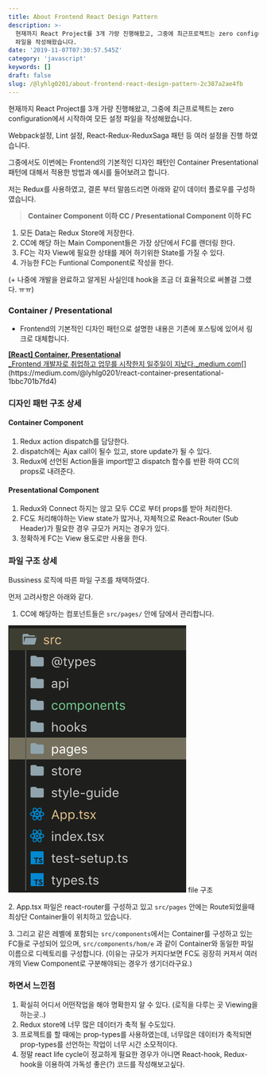 ```yaml
---
title: About Frontend React Design Pattern
description: >-
  현재까지 React Project를 3개 가량 진행해왔고, 그중에 최근프로젝트는 zero configuration에서 시작하여 모든 설정
  파일을 작성해왔습니다.
date: '2019-11-07T07:30:57.545Z'
category: 'javascript'
keywords: []
draft: false
slug: /@lyhlg0201/about-frontend-react-design-pattern-2c387a2ae4fb
---
```


현재까지 React Project를 3개 가량 진행해왔고, 그중에 최근프로젝트는 zero configuration에서 시작하여 모든 설정 파일을 작성해왔습니다.

Webpack설정, Lint 설정, React-Redux-ReduxSaga 패턴 등 여러 설정을 진행 하였습니다.

그중에서도 이번에는 Frontend의 기본적인 디자인 패턴인 Container Presentational패턴에 대해서 적용한 방법과 예시를 들어보려고 합니다.

저는 Redux를 사용하였고, 결론 부터 말씀드리면 아래와 같이 데이터 플로우를 구성하였습니다.

> **Container Component 이하 CC / Presentational Component 이하 FC**

1.  모든 Data는 Redux Store에 저장한다.
2.  CC에 해당 하는 Main Component들은 가장 상단에서 FC를 랜더링 한다.
3.  FC는 각자 View에 필요한 상태를 제어 하기위한 State를 가질 수 있다.
4.  가능한 FC는 Funtional Component로 작성을 한다.

(+ 나중에 개발을 완료하고 알게된 사실인데 hook을 조금 더 효율적으로 써볼걸 그랬다. ㅠㅠ)

### Container / Presentational

- Frontend의 기본적인 디자인 패턴으로 설명한 내용은 기존에 포스팅에 있어서 링크로 대체합니다.

[**\[React\] Container, Presentational**  
\_Frontend 개발자로 취업하고 업무를 시작한지 일주일이 지났다.\_medium.com](https://medium.com/@lyhlg0201/react-container-presentational-1bbc701b7fd4 'https://medium.com/@lyhlg0201/react-container-presentational-1bbc701b7fd4')[](https://medium.com/@lyhlg0201/react-container-presentational-1bbc701b7fd4)

### 디자인 패턴 구조 상세

#### Container Component

1.  Redux action dispatch를 담당한다.
2.  dispatch에는 Ajax call이 될수 있고, store update가 될 수 있다.
3.  Redux에 선언된 Action들을 import받고 dispatch 함수를 반환 하여 CC의 props로 내려준다.

#### **Presentational Component**

1.  Redux와 Connect 하지는 않고 모두 CC로 부터 props를 받아 처리한다.
2.  FC도 처리해야하는 View state가 많거나, 자체적으로 React-Router (Sub Header)가 필요한 경우 규모가 커지는 경우가 있다.
3.  정확하게 FC는 View 용도로만 사용을 한다.

### 파일 구조 상세

Bussiness 로직에 따른 파일 구조를 채택하였다.

먼저 고려사항은 아래와 같다.

1.  CC에 해당하는 컴포넌트들은 `src/pages/` 안에 담에서 관리합니다.

![file 구조](img/1__f2m__rPhn0Jfegy5VaA34Sw.png)
file 구조

2\. App.tsx 파일은 react-router를 구성하고 있고 `src/pages` 안에는 Route되었을때 최상단 Container들이 위치하고 있습니다.

3\. 그리고 같은 레벨에 포함되는 `src/components`에서는 Container를 구성하고 있는 FC들로 구성되어 있으며, `src/components/hom/e` 과 같이 Container와 동일한 파일이름으로 디렉토리를 구성합니다. (이유는 규모가 커지다보면 FC도 굉장히 커져서 여러개의 View Component로 구분해야되는 경우가 생기더라구요.)

### 하면서 느낀점

1.  확실히 어디서 어떤작업을 해야 명확한지 알 수 있다. (로직을 다루는 곳 Viewing을 하는곳..)
2.  Redux store에 너무 많은 데이터가 축적 될 수도있다.
3.  프로젝트를 할 때에는 prop-types를 사용하였는데, 너무많은 데이터가 축적되면 prop-types를 선언하는 작업이 너무 시간 소모적이다.
4.  정말 react life cycle이 정교하게 필요한 경우가 아니면 React-hook, Redux-hook을 이용하여 가독성 좋은(?) 코드를 작성해보고싶다.
